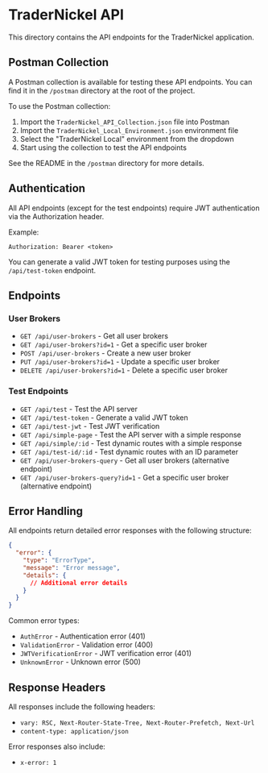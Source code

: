 # TraderNickel API

This directory contains the API endpoints for the TraderNickel application.

## Postman Collection

A Postman collection is available for testing these API endpoints. You can find it in the `/postman` directory at the root of the project.

To use the Postman collection:
1. Import the `TraderNickel_API_Collection.json` file into Postman
2. Import the `TraderNickel_Local_Environment.json` environment file
3. Select the "TraderNickel Local" environment from the dropdown
4. Start using the collection to test the API endpoints

See the README in the `/postman` directory for more details.

## Authentication

All API endpoints (except for the test endpoints) require JWT authentication via the Authorization header.

Example:
```
Authorization: Bearer <token>
```

You can generate a valid JWT token for testing purposes using the `/api/test-token` endpoint.

## Endpoints

### User Brokers

- `GET /api/user-brokers` - Get all user brokers
- `GET /api/user-brokers?id=1` - Get a specific user broker
- `POST /api/user-brokers` - Create a new user broker
- `PUT /api/user-brokers?id=1` - Update a specific user broker
- `DELETE /api/user-brokers?id=1` - Delete a specific user broker

### Test Endpoints

- `GET /api/test` - Test the API server
- `GET /api/test-token` - Generate a valid JWT token
- `GET /api/test-jwt` - Test JWT verification
- `GET /api/simple-page` - Test the API server with a simple response
- `GET /api/simple/:id` - Test dynamic routes with a simple response
- `GET /api/test-id/:id` - Test dynamic routes with an ID parameter
- `GET /api/user-brokers-query` - Get all user brokers (alternative endpoint)
- `GET /api/user-brokers-query?id=1` - Get a specific user broker (alternative endpoint)

## Error Handling

All endpoints return detailed error responses with the following structure:

```json
{
  "error": {
    "type": "ErrorType",
    "message": "Error message",
    "details": {
      // Additional error details
    }
  }
}
```

Common error types:
- `AuthError` - Authentication error (401)
- `ValidationError` - Validation error (400)
- `JWTVerificationError` - JWT verification error (401)
- `UnknownError` - Unknown error (500)

## Response Headers

All responses include the following headers:
- `vary: RSC, Next-Router-State-Tree, Next-Router-Prefetch, Next-Url`
- `content-type: application/json`

Error responses also include:
- `x-error: 1` 